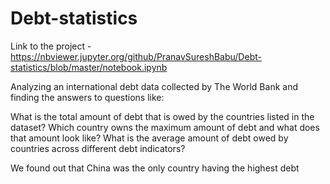 # Debt-statistics
Link to the project - https://nbviewer.jupyter.org/github/PranavSureshBabu/Debt-statistics/blob/master/notebook.ipynb

Analyzing an international debt data collected by The World Bank and finding the answers to questions like:

What is the total amount of debt that is owed by the countries listed in the dataset?
Which country owns the maximum amount of debt and what does that amount look like?
What is the average amount of debt owed by countries across different debt indicators?

We found out that China was the only country having the highest debt 

